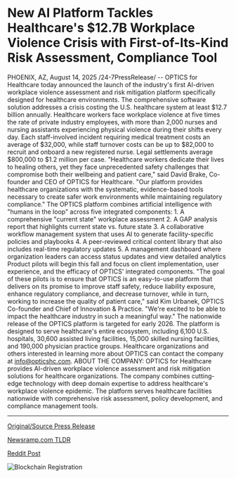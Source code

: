 # New AI Platform Tackles Healthcare's $12.7B Workplace Violence Crisis with First-of-Its-Kind Risk Assessment, Compliance Tool

PHOENIX, AZ, August 14, 2025 /24-7PressRelease/ -- OPTICS for Healthcare today announced the launch of the industry's first AI-driven workplace violence assessment and risk mitigation platform specifically designed for healthcare environments. The comprehensive software solution addresses a crisis costing the U.S. healthcare system at least $12.7 billion annually.  Healthcare workers face workplace violence at five times the rate of private industry employees, with more than 2,000 nurses and nursing assistants experiencing physical violence during their shifts every day. Each staff-involved incident requiring medical treatment costs an average of $32,000, while staff turnover costs can be up to $82,000 to recruit and onboard a new registered nurse. Legal settlements average $800,000 to $1.2 million per case.  "Healthcare workers dedicate their lives to healing others, yet they face unprecedented safety challenges that compromise both their wellbeing and patient care," said David Brake, Co-founder and CEO of OPTICS for Healthcare. "Our platform provides healthcare organizations with the systematic, evidence-based tools necessary to create safer work environments while maintaining regulatory compliance."  The OPTICS platform combines artificial intelligence with "humans in the loop" across five integrated components:   1. A comprehensive "current state" workplace assessment 2. A GAP analysis report that highlights current state vs. future state 3. A collaborative workflow management system that uses AI to generate facility-specific policies and playbooks 4. A peer-reviewed critical content library that also includes real-time regulatory updates 5. A management dashboard where organization leaders can access status updates and view detailed analytics  Product pilots will begin this fall and focus on client implementation, user experience, and the efficacy of OPTICS' integrated components.  "The goal of these pilots is to ensure that OPTICS is an easy-to-use platform that delivers on its promise to improve staff safety, reduce liability exposure, enhance regulatory compliance, and decrease turnover, while in turn, working to increase the quality of patient care," said Kim Urbanek, OPTICS Co-founder and Chief of Innovation & Practice. "We're excited to be able to impact the healthcare industry in such a meaningful way."  The nationwide release of the OPTICS platform is targeted for early 2026. The platform is designed to serve healthcare's entire ecosystem, including 6,100 U.S. hospitals, 30,600 assisted living facilities, 15,000 skilled nursing facilities, and 190,000 physician practice groups.   Healthcare organizations and others interested in learning more about OPTICS can contact the company at info@opticshc.com.  ABOUT THE COMPANY: OPTICS for Healthcare provides AI-driven workplace violence assessment and risk mitigation solutions for healthcare organizations. The company combines cutting-edge technology with deep domain expertise to address healthcare's workplace violence epidemic. The platform serves healthcare facilities nationwide with comprehensive risk assessment, policy development, and compliance management tools. 

---

[Original/Source Press Release](https://www.24-7pressrelease.com/press-release/525846/new-ai-platform-tackles-healthcares-127b-workplace-violence-crisis-with-first-of-its-kind-risk-assessment-compliance-tool)
                    

[Newsramp.com TLDR](https://newsramp.com/curated-news/optics-for-healthcare-launches-ai-platform-to-combat-workplace-violence/5b744ea1f1d1d6ce80d2416c06dd7958) 

 



[Reddit Post](https://www.reddit.com/r/newsramp/comments/1mptuer/optics_for_healthcare_launches_ai_platform_to/) 



![Blockchain Registration](https://cdn.newsramp.app/24-7PressRelease/qrcode/258/14/paleBk2v.webp)